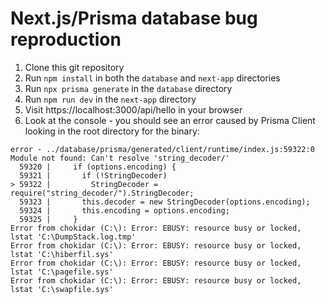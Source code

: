 # Next.js/Prisma database bug reproduction

1. Clone this git repository
2. Run `npm install` in both the `database` and `next-app` directories
3. Run `npx prisma generate` in the `database` directory
4. Run `npm run dev` in the `next-app` directory
5. Visit https://localhost:3000/api/hello in your browser
6. Look at the console - you should see an error caused by Prisma Client looking in the root directory for the binary:

```
error - ../database/prisma/generated/client/runtime/index.js:59322:0
Module not found: Can't resolve 'string_decoder/'
  59320 |     if (options.encoding) {
  59321 |       if (!StringDecoder)
> 59322 |         StringDecoder = require("string_decoder/").StringDecoder;
  59323 |       this.decoder = new StringDecoder(options.encoding);
  59324 |       this.encoding = options.encoding;
  59325 |     }
Error from chokidar (C:\): Error: EBUSY: resource busy or locked, lstat 'C:\DumpStack.log.tmp'
Error from chokidar (C:\): Error: EBUSY: resource busy or locked, lstat 'C:\hiberfil.sys'
Error from chokidar (C:\): Error: EBUSY: resource busy or locked, lstat 'C:\pagefile.sys'
Error from chokidar (C:\): Error: EBUSY: resource busy or locked, lstat 'C:\swapfile.sys'
```

